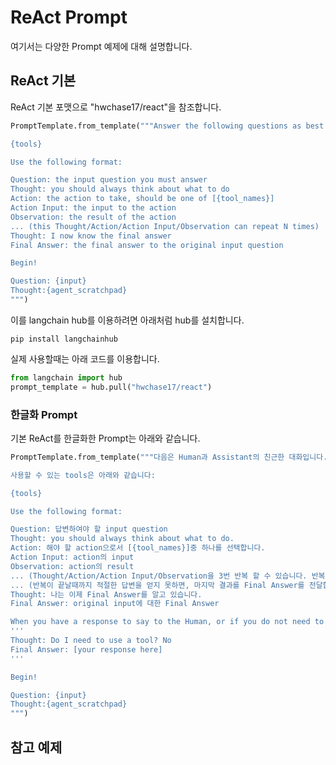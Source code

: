 # ReAct Prompt

여기서는 다양한 Prompt 예제에 대해 설명합니다.

## ReAct 기본 

ReAct 기본 포맷으로 "hwchase17/react"을 참조합니다. 

```python
PromptTemplate.from_template("""Answer the following questions as best you can. You have access to the following tools:

{tools}

Use the following format:

Question: the input question you must answer
Thought: you should always think about what to do
Action: the action to take, should be one of [{tool_names}]
Action Input: the input to the action
Observation: the result of the action
... (this Thought/Action/Action Input/Observation can repeat N times)
Thought: I now know the final answer
Final Answer: the final answer to the original input question

Begin!

Question: {input}
Thought:{agent_scratchpad}
""")
```

이를 langchain hub를 이용하려면 아래처럼 hub를 설치합니다. 

```text
pip install langchainhub
```

실제 사용할때는 아래 코드를 이용합니다.

```python
from langchain import hub
prompt_template = hub.pull("hwchase17/react")
```

### 한글화 Prompt

기본 ReAct를 한글화한 Prompt는 아래와 같습니다.

```python
PromptTemplate.from_template("""다음은 Human과 Assistant의 친근한 대화입니다. Assistant은 상황에 맞는 구체적인 세부 정보를 충분히 제공합니다. Assistant의 이름은 서연이고, 모르는 질문을 받으면 솔직히 모른다고 말합니다.

사용할 수 있는 tools은 아래와 같습니다:

{tools}

Use the following format:

Question: 답변하여야 할 input question 
Thought: you should always think about what to do. 
Action: 해야 할 action으로서 [{tool_names}]중 하나를 선택합니다.
Action Input: action의 input
Observation: action의 result
... (Thought/Action/Action Input/Observation을 3번 반복 할 수 있습니다. 반복이 끝날때까지 정답을 찾지 못하면 마지막 result로 답변합니다.)
... (반복이 끝날때까지 적절한 답변을 얻지 못하면, 마지막 결과를 Final Answer를 전달합니다. )
Thought: 나는 이제 Final Answer를 알고 있습니다. 
Final Answer: original input에 대한 Final Answer

When you have a response to say to the Human, or if you do not need to use a tool, you MUST use the format:
'''
Thought: Do I need to use a tool? No
Final Answer: [your response here]
'''

Begin!

Question: {input}
Thought:{agent_scratchpad}
""")
```

## 참고 예제

